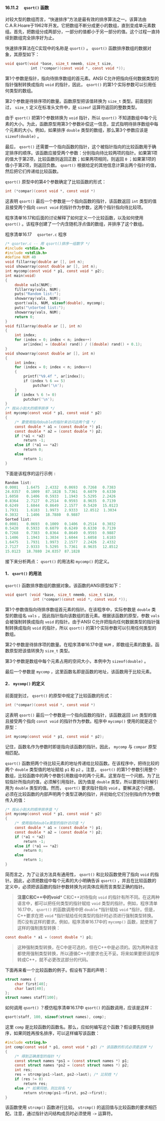 #### 16.11.2　 `qsort()` 函数

对较大型的数组而言，“快速排序”方法是最有效的排序算法之一。该算法由C.A.R.Hoare于1962年开发。它把数组不断分成更小的数组，直到变成单元素数组。首先，把数组分成两部分，一部分的值都小于另一部分的值。这个过程一直持续到数组完全排序好为止。

快速排序算法在C实现中的名称是 `qsort()` 。 `qsort()` 函数排序数组的数据对象，其原型如下：

```c
void qsort(void *base, size_t nmemb, size_t size,
　　　　　　　int (*compar)(const void *, const void *));
```

第1个参数是指针，指向待排序数组的首元素。ANSI C允许把指向任何数据类型的指针强制转换成指向 `void` 的指针，因此， `qsort()` 的第1个实际参数可以引用任何类型的数组。

第2个参数是待排序项的数量。函数原型把该值转换为 `size_t` 类型。前面提到过， `size_t` 定义在标准头文件中，是 `sizeof` 运算符返回的整数类型。

由于 `qsort()` 把第1个参数转换为 `void` 指针，所以 `qsort()` 不知道数组中每个元素的大小。为此，函数原型用第3个参数补偿这一信息，显式指明待排序数组中每个元素的大小。例如，如果排序 `double` 类型的数组，那么第3个参数应该是 `sizeof(double)` 。

最后， `qsort()` 还需要一个指向函数的指针，这个被指针指向的比较函数用于确定排序的顺序。该函数应接受两个参数：分别指向待比较两项的指针。如果第1项的值大于第2项，比较函数则返回正数；如果两项相同，则返回 `0` ；如果第1项的值小于第2项，则返回负数。 `qsort()` 根据给定的其他信息计算出两个指针的值，然后把它们传递给比较函数。

`qsort()` 原型中的第4个参数确定了比较函数的形式：

```c
int (*compar)(const void *, const void *)
```

这表明 `qsort()` 最后一个参数是一个指向函数的指针，该函数返回 `int` 类型的值且接受两个指向 `const void` 的指针作为参数，这两个指针指向待比较项。

程序清单16.17和后面的讨论解释了如何定义一个比较函数，以及如何使用 `qsort()` 。该程序创建了一个内含随机浮点值的数组，并排序了这个数组。

程序清单16.17　 `qsorter.c` 程序

```c
/* qsorter.c -- 用 qsort()排序一组数字 */
#include <stdio.h>
#include <stdlib.h>
#define NUM 40
void fillarray(double ar [], int n);
void showarray(const double ar [], int n);
int mycomp(const void * p1, const void * p2);
int main(void)
{
　　 double vals[NUM];
　　 fillarray(vals, NUM);
　　 puts("Random list:");
　　 showarray(vals, NUM);
　　 qsort(vals, NUM, sizeof(double), mycomp);
　　 puts("\nSorted list:");
　　 showarray(vals, NUM);
　　 return 0;
}
void fillarray(double ar [], int n)
{
　　 int index;
　　 for (index = 0; index < n; index++)
　　　　　ar[index] = (double) rand() / ((double) rand() + 0.1);
}
void showarray(const double ar [], int n)
{
　　 int index;
　　 for (index = 0; index < n; index++)
　　 {
　　　　　printf("%9.4f ", ar[index]);
　　　　　if (index % 6 == 5)
　　　　　　　 putchar('\n');
　　 }
　　 if (index % 6 != 0)
　　　　　putchar('\n');
}
/* 按从小到大的顺序排序 */
int mycomp(const void * p1, const void * p2)
{
　　 /* 要使用指向double的指针来访问这两个值 */
　　 const double * a1 = (const double *) p1;
　　 const double * a2 = (const double *) p2;
　　 if (*a1 < *a2)
　　　　　return -1;
　　 else if (*a1 == *a2)
　　　　　return 0;
　　 else
　　　　　return 1;
}
```

下面是该程序的运行示例 `:`

```c
Random list:
0.0001 　 1.6475 　2.4332 　0.0693 　0.7268 　0.7383
24.0357 　0.1009 　87.1828　5.7361 　0.6079 　0.6330
1.6058  　0.1406 　0.5933 　1.1943 　5.5295 　2.2426
0.8364  　2.7127 　0.2514 　0.9593 　8.9635 　0.7139
0.6249  　1.6044 　0.8649 　2.1577 　0.5420 　15.0123
1.7931  　1.6183 　1.9973 　2.9333 　12.8512  1.3034
0.3032  　1.1406 　18.7880 　0.9887
Sorted list:
0.0001  　0.0693 　0.1009 　0.1406 　0.2514 　0.3032
0.5420  　0.5933 　0.6079 　0.6249 　0.6330 　0.7139
0.7268 　 0.7383 　0.8364 　0.8649 　0.9593　 0.9887
1.1406  　1.1943 　1.3034 　1.6044 　1.6058 　1.6183
1.6475  　1.7931 　1.9973 　2.1577 　2.2426 　2.4332
2.7127  　2.9333 　5.5295 　5.7361 　8.9635 　12.8512
15.0123 　18.7880　24.0357　87.1828
```

接下来分析两点： `qsort()` 的用法和 `mycomp()` 的定义。

#### 1． `qsort()` 的用法

`qsort()` 函数排序数组的数据对象。该函数的ANSI原型如下：

```c
void qsort (void *base, size_t nmemb, size_t size,
　　　　　　　 int (*compar)(const void *, const void *));
```

第1个参数值指向待排序数组首元素的指针。在该程序中，实际参数是 `double` 类型的数组名 `vals` ，因此指针指向该数组的首元素。根据该函数的原型，参数 `vals` 会被强制转换成指向 `void` 的指针。由于ANSI C允许把指向任何数据类型的指针强制转换成指向 `void` 的指针，所以 `qsort()` 的第1个实际参数可以引用任何类型的数组。

第2个参数是待排序项的数量。在程序清单16.17中是 `NUM` ，即数组元素的数量。函数原型把该值转换为 `size_t` 类型。

第3个参数是数组中每个元素占用的空间大小，本例中为 `sizeof(double)` 。

最后一个参数是 `mycomp` ，这里函数名即是函数的地址，该函数用于比较元素。

#### 2． `mycomp()` 的定义

前面提到过， `qsort()` 的原型中规定了比较函数的形式：

```c
int (*compar)(const void *, const void *)
```

这表明 `qsort()` 最后一个参数是一个指向函数的指针，该函数返回 `int` 类型的值且接受两个指向 `const void` 的指针作为参数。程序中 `mycomp()` 使用的就是这个原型：

```c
int mycomp(const void * p1, const void * p2);
```

记住，函数名作为参数时即是指向该函数的指针。因此， `mycomp` 与 `compar` 原型相匹配。

`qsort()` 函数把两个待比较元素的地址传递给比较函数。在该程序中，把待比较的两个 `double` 类型值的地址赋给 `p1` 和 `p2` 。注意， `qsort()` 的第1个参数引用整个数组，比较函数中的两个参数引用数组中的两个元素。这里存在一个问题。为了比较指针所指向的值，必须解引用指针。因为值是 `double` 类型，所以要把指针解引用为 `double` 类型的值。然而， `qsort()` 要求指针指向 `void` 。要解决这个问题，必须在比较函数的内部声明两个类型正确的指针，并初始化它们分别指向作为参数传入的值：

```c
/* 按从小到大的顺序排序值 */
int mycomp(const void * p1, const void * p2)
{
　　 /* 使用指向double类型的指针访问值 */
　　 const double * a1 = (const double *) p1;
　　 const double * a2 = (const double *) p2;
　　 if (*a1 < *a2)
　　　　　return -1;
　　 else if (*a1 == *a2)
　　　　　return 0;
　　 else
　　　　　return 1;
}
```

简而言之，为了让该方法具有通用性， `qsort()` 和比较函数使用了指向 `void` 的指针。因此，必须把数组中每个元素的大小明确告诉 `qsort()` ，并且在比较函数的定义中，必须把该函数的指针参数转换为对具体应用而言类型正确的指针。

> **注意C和C++中的void***
> C和C++对待指向 `void` 的指针有所不同。在这两种语言中，都可以把任何类型的指针赋给 `void` 类型的指针。例如，程序清单16.17中， `qsort()` 的函数调用中把 `double` *指针赋给 `void` *指针。但是，C++要求在把 `void` *指针赋给任何类型的指针时必须进行强制类型转换。而C没有这样的要求。例如，程序清单16.17中的 `mycomp()` 函数，就使用了这样的强制类型转换：

```c
const double * a1 = (const double *) p1;
```

> 这种强制类型转换，在C中是可选的，但在C++中是必须的。因为两种语言都使用强制类型转换，所以遵循C++的要求也无不妥。将来如果要把该程序转成C++，就不必更改这部分的代码。

下面再来看一个比较函数的例子。假设有下面的声明：

```c
struct names {
　　 char first[40];
　　 char last[40];
};
struct names staff[100];
```

如何调用 `qsort()` ？模仿程序清单16.17中 `qsort()` 的函数调用，应该是这样：

```c
qsort(staff, 100, sizeof(struct names), comp);
```

这里 `comp` 是比较函数的函数名。那么，应如何编写这个函数？假设要先按姓排序，如果同姓再按名排序，可以这样编写该函数：

```c
#include <string.h>
int comp(const void * p1, const void * p2) /* 该函数的形式必须是这样 */
{
　　 /* 得到正确类型的指针 */
　　 const struct names *ps1 = (const struct names *) p1;
　　 const struct names *ps2 = (const struct names *) p2;
　　 int res;
　　 res = strcmp(ps1->last, ps2->last); /* 比较姓 */
　　 if (res != 0)
　　　　　return res;
　　 else /* 如果同姓，则比较名 */
　　　　　return strcmp(ps1->first, ps2->first);
}
```

该函数使用 `strcmp()` 函数进行比较。 `strcmp()` 的返回值与比较函数的要求相匹配。注意，通过指针访问结构成员时必须使用 `->` 运算符。


